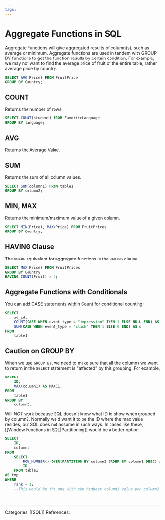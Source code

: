 ```yaml
---
tags:
---
```

# Aggregate Functions in SQL
Aggregate Functions will give aggregated results of column(s), such as average or minimum. Aggregate functions are used in tandem with GROUP BY functions to get the function results by certain condition. For example, we may not want to find the average price of fruit of the entire table, rather average price by country.
```SQL
SELECT AVG(Price) FROM FruitPrice
GROUP BY Country;
```
## COUNT
Returns the number of rows
```SQL
SELECT COUNT(student) FROM FavoriteLanguage
GROUP BY language;
```
## AVG
Returns the Average Value.
## SUM
Returns the sum of all column values.
```SQL
SELECT SUM(column1) FROM table1
GROUP BY column2;
```
## MIN, MAX
Returns the minimum/maximum value of a given column.
```SQL
SELECT MIN(Price), MAX(Price) FROM FruitPrices
GROUP BY Country;
```
## HAVING Clause
The `WHERE` equivalent for aggregate functions is the `HAVING` clause.
```SQL
SELECT MAX(Price) FROM FruitPrices
GROUP BY Country
HAVING COUNT(Fruit) > 3;
```
## Aggregate Functions with Conditionals
You can add CASE statements within Count for conditional counting:
```SQL
SELECT
	ad_id,
	COUNT(CASE WHEN event_type = "impression" THEN 1 ELSE NULL END) AS i,
	SUM(CASE WHEN event_type = "click" THEN 1 ELSE 0 END) AS c
FROM
	table1;
```

## Caution on GROUP BY
When we use `GROUP BY`, we need to make sure that all the columns we want to return in the `SELECT` statement is "affected" by this grouping. For example,
```SQL
SELECT
	ID,
	MAX(column1) AS MAXC1,
FROM
	table1
GROUP BY
	column2;
```
Will _NOT_ work because SQL doesn't know what ID to show when grouped by column2. Normally we'd want it to be the ID where the max value resides, but SQL does not assume in such ways.
In cases like these, [[Window Functions in SQL|Partitioning]] would be a better option:
```SQL
SELECT
	ID,
	column1
FROM
	SELECT
		ROW_NUMBER() OVER(PARTITION BY column2 ORDER BY column1 DESC) as rank
		ID
	FROM table1
AS tmp
WHERE
	rank = 1;
	--This would be the one with the highest column1 value per column2 partitions
	
		
```


---
Categories: [[SQL]]
References:
